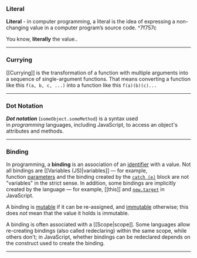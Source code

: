 
### Literal
**Literal** - in computer programming, a literal is the idea of expressing a non-changing value in a computer program’s source code. ^7f757c
 
You know, **literally** the value..
___
### Currying
[[Currying]] is the transformation of a function with multiple arguments into a sequence of single-argument functions. That means converting a function like this `f(a, b, c, ...)` into a function like this `f(a)(b)(c)...`
___
### Dot Notation
**_Dot notation_** (`someObject.someMethod`) is a syntax used in _programming_ languages, including JavaScript, to access an object's attributes and methods.
___
### Binding
In programming, a **binding** is an association of an [identifier](https://developer.mozilla.org/en-US/docs/Glossary/Identifier) with a value. Not all bindings are [[Variables (JS)|variables]] — for example, function [parameters](https://developer.mozilla.org/en-US/docs/Glossary/Parameter) and the binding created by the [`catch (e)`](https://developer.mozilla.org/en-US/docs/Web/JavaScript/Reference/Statements/try...catch) block are not "variables" in the strict sense. In addition, some bindings are implicitly created by the language — for example, [[this]] and [`new.target`](https://developer.mozilla.org/en-US/docs/Web/JavaScript/Reference/Operators/new.target) in JavaScript.

A binding is [mutable](https://developer.mozilla.org/en-US/docs/Glossary/Mutable) if it can be re-assigned, and [immutable](https://developer.mozilla.org/en-US/docs/Glossary/Immutable) otherwise; this does _not_ mean that the value it holds is immutable.

A binding is often associated with a [[Scope|scope]]. Some languages allow re-creating bindings (also called redeclaring) within the same scope, while others don't; in JavaScript, whether bindings can be redeclared depends on the construct used to create the binding.
___
